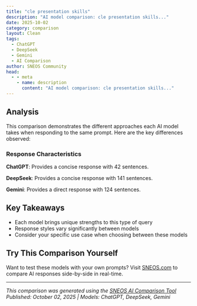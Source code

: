 ```yaml
---
title: "cle presentation skills"
description: "AI model comparison: cle presentation skills..."
date: 2025-10-02
category: comparison
layout: Clean
tags:
  - ChatGPT
  - DeepSeek
  - Gemini
  - AI Comparison
author: SNEOS Community
head:
  - - meta
    - name: description
      content: "AI model comparison: cle presentation skills..."
---
```


<ChatComparison
  title="cle presentation skills"
  prompt="cle presentation skills"
  :responses='{
    "ChatGPT": "Certainly! Here are some clear and effective presentation skills tips to help you deliver a great presentation:\n\n### 1. **Know Your Audience**\n- Understand who your audience is and what they expect.\n- Tailor your content and tone accordingly.\n\n### 2. **Organize Your Content**\n- Start with a strong opening to grab attention.\n- Clearly structure your presentation: Introduction, Body, Conclusion.\n- Use logical flow and transitions between points.\n\n### 3. **Keep it Simple and Clear**\n- Use simple language, avoid jargon.\n- Stick to key points to avoid overwhelming your audience.\n- Use bullet points or short sentences on slides.\n\n### 4. **Use Visual Aids Effectively**\n- Use slides, charts, and images to reinforce your message.\n- Avoid cluttered slides; keep them clean and readable.\n- Use fonts and colors that are easy on the eyes.\n\n### 5. **Practice Delivery**\n- Rehearse multiple times to build confidence.\n- Time your presentation to fit within the allotted time.\n- Practice in front of a friend or record yourself for feedback.\n\n### 6. **Engage Your Audience**\n- Ask questions or invite participation.\n- Use eye contact to connect with your audience.\n- Be enthusiastic and show passion for your topic.\n\n### 7. **Manage Nervousness**\n- Take deep breaths before starting.\n- Focus on your message rather than yourself.\n- Remember that the audience wants you to succeed.\n\n### 8. **Use Body Language**\n- Stand confidently with good posture.\n- Use hand gestures to emphasize points.\n- Avoid distracting movements.\n\n### 9. **Handle Questions Well**\n- Listen carefully to questions.\n- Answer clearly and concisely.\n- If you don\u2019t know the answer, say so honestly and offer to follow up.\n\n### 10. **Use Technology Confidently**\n- Test your equipment beforehand.\n- Have backups of your presentation.\n- Be prepared to present without slides if needed.\n\n---\n\nIf you\u0027d like, I can also help you prepare a presentation outline or create sample slides. Just let me know!",
    "DeepSeek": "Of course! Excellent presentation skills are a superpower. They allow you to inform, persuade, inspire, and lead effectively.\n\nHere is a comprehensive guide to elevating your presentation skills, broken down into three key phases: **Preparation, Delivery, and Practice.**\n\n---\n\n### Phase 1: Preparation \u0026 Content Creation (The Foundation)\n\nThis is the most critical phase. A well-prepared presentation almost delivers itself.\n\n**1. Know Your Audience:**\n*   **Who are they?** Experts, novices, managers, clients?\n*   **What do they already know?** Don\u0027t waste time on basic info or talk over their heads.\n*   **What do they *need* to know?** What is their key takeaway?\n*   **What\u0027s in it for them?** (WIIFT) Why should they care? Frame your message to answer this.\n\n**2. Define a Clear Objective:**\n*   Start with this sentence: \u0022**By the end of my presentation, my audience will...**\u0022\n    *   *\u0022...be able to use three new features of our software.\u0022*\n    *   *\u0022...agree to fund my project.\u0022*\n    *   *\u0022...understand the new company policy and its benefits.\u0022*\n*   Every part of your presentation should serve this single objective.\n\n**3. Craft a Compelling Narrative:**\n*   **Don\u0027t just present data; tell a story.** Humans are wired for stories.\n*   **Use a simple structure:**\n    *   **The Hook (Opening):** Start with a surprising statistic, a short story, a provocative question, or a powerful quote. Grab their attention in the first 60 seconds.\n    *   **The Journey (Body):** This is the meat of your presentation. Organize your key points logically (e.g., Problem -\u003E Solution, Past -\u003E Present -\u003E Future).\n    *   **The Destination (Closing):** Summarize your key points clearly. End with a strong call to action\u2014what you want the audience to *do* or *think* after your talk. **Never end with \u0022That\u0027s it...\u0022 or \u0022So, yeah...\u0022**\n\n**4. Design Simple, Powerful Slides:**\n*   **Less is more.** Use the \u0022**1-1-1 Rule**\u0022 as a guideline: One main idea per slide, one powerful image, one clear headline.\n*   **Visuals over text.** Use high-quality images, graphs, and charts. Avoid long paragraphs. Your slides are your visual aid, *not your script*.\n*   **Consistency is key.** Use the same font, color scheme, and layout throughout for a professional look.\n*   **Large, readable text.** If people in the back can\u0027t read it, the text is too small.\n\n---\n\n### Phase 2: Delivery \u0026 Presence (The Performance)\n\nThis is where you connect with your audience and bring your preparation to life.\n\n**1. Manage Your Nerves:**\n*   **It\u0027s normal!** Even pros get nervous. The goal is to manage it, not eliminate it.\n*   **Reframe the energy.** Tell yourself you\u0027re not nervous, you\u0027re \u0022excited.\u0022\n*   **Breathe.** Take slow, deep breaths before you start and during pauses.\n*   **Practice, practice, practice.** Familiarity breeds confidence.\n\n**2. Master Your Body Language:**\n*   **Posture:** Stand tall, with your shoulders back. It projects confidence.\n*   **Eye Contact:** Connect with individuals, not the wall or your slides. Hold eye contact for 3-5 seconds with different people across the room.\n*   **Gestures:** Use natural hand gestures to emphasize points. Avoid fidgeting, putting hands in pockets, or crossing your arms.\n*   **Movement:** Move with purpose. Don\u0027t pace nervously, but use the stage. A step forward can emphasize a key point.\n\n**3. Use Your Voice as a Tool:**\n*   **Volume:** Speak loudly enough to be heard clearly by everyone.\n*   **Pace:** Vary your speed. Slow down for important points. Use pauses for dramatic effect and to let key ideas sink in.\n*   **Tone:** Modulate your tone to show passion and avoid a boring monotone.\n*   **Avoid Fillers:** Minimize \u0022um,\u0022 \u0022ah,\u0022 \u0022like,\u0022 and \u0022you know.\u0022 A silent pause is far more powerful.\n\n**4. Engage with the Audience:**\n*   **Ask questions.** Rhetorical or direct. \u0022How many of you have experienced...?\u0022\n*   **Tell relatable stories.** Make it personal and human.\n*   **Use humor appropriately.** A light, relevant joke can break the ice.\n*   **Read the room.** Are people engaged? Confused? Adjust your energy and pace accordingly.\n\n---\n\n### Phase 3: Practice \u0026 Logistics (The Polish)\n\n**1. Rehearse, But Don\u0027t Memorize:**\n*   Know your key points and the flow of your story, but don\u0027t sound like a robot reading a script.\n*   **Practice out loud.** Practice standing up, using your slides and gestures.\n*   **Time yourself.** Ensure you are within your allotted time, leaving room for Q\u0026A.\n*   **Record yourself.** Watch the recording to catch filler words, awkward pauses, or distracting mannerisms.\n\n**2. Handle the Q\u0026A Session with Confidence:**\n*   **Prepare for likely questions.** Have a few backup slides for deep-dive topics.\n*   **Listen to the entire question** before answering.\n*   **Repeat the question** for the benefit of the whole audience.\n*   **If you don\u0027t know an answer, it\u0027s okay.** Say, \u0022That\u0027s a great question. I don\u0027t have that data with me, but I will find out and get back to you.\u0022 **Then, actually follow up.**\n\n**3. Master the Technology \u0026 Environment:**\n*   **Arrive early.** Test your equipment, microphone, clicker, and internet connection.\n*   **Have a backup.** Have your presentation saved on a USB drive and in the cloud (e.g., Google Drive, Dropbox).\n*   **Check the room setup.** Familiarize yourself with the space.\n\n---\n\n### Quick Checklist for Any Presentation:\n\n*   [ ] **Is my core message crystal clear?**\n*   [ ] **Do I have a strong opening and a powerful closing?**\n*   [ ] **Are my slides visual, not textual?**\n*   [ ] **Have I practiced out loud multiple times?**\n*   [ ] **Am I using confident body language and vocal variety?**\n*   [ ] **Am I prepared for questions?**\n\n**Final Pro-Tip:** **Be authentic.** The best presentations feel like a conversation. Let your own personality and passion for the topic shine through. People may forget your exact words, but they will remember how you made them feel.",
    "Gemini": "Okay, let\u0027s break down excellent presentation skills.  To give a \u0022CLE\u0022 presentation (Clear, Logical, Engaging), you need to focus on several key areas. Here\u0027s a detailed breakdown:\n\n**I.  Planning and Preparation (The Foundation)**\n\n*   **A. Define Your Purpose and Audience:**\n    *   **Purpose:** What do you want the audience to *know*, *feel*, and *do* after your presentation? (Knowledge/Attitude/Behavior).  Be crystal clear on your primary objective.  Is it to inform, persuade, inspire, entertain, or a combination?\n    *   **Audience:** Who are you talking to? What\u0027s their background, level of knowledge, interests, and potential biases? Tailor your language, examples, and level of detail to them. Conduct audience research if possible. What are their needs and pain points that your presentation can address?\n\n*   **B. Structure Your Content Logically:**\n    *   **Introduction (Grab Attention \u0026 Set the Stage):**\n        *   **Hook:**  Start with something compelling: a question, a statistic, a short story, a surprising fact, a visual.\n        *   **Credibility:** Briefly establish why you\u0027re qualified to speak on this topic.\n        *   **Relevance:**  Explain why the topic is important to the audience.\n        *   **Roadmap/Preview:**  Tell them what you\u0027re going to cover. This helps them follow your logic.  \u0022Today, I\u0027ll be discussing X, Y, and Z.  First, we\u0027ll look at X...\u0022\n    *   **Body (Develop Your Key Points):**\n        *   **Main Points:**  Focus on 3-5 key points.  More than that, and the audience will likely get lost.\n        *   **Supporting Evidence:**  Back up each point with facts, statistics, examples, anecdotes, case studies, visuals, expert opinions, and/or analogies. The more credible your supporting evidence, the more persuasive you\u0027ll be.\n        *   **Logical Flow:**  Use transitions to connect your points smoothly. Signal words and phrases like \u0022Therefore,\u0022 \u0022However,\u0022 \u0022In addition,\u0022 \u0022On the other hand,\u0022 and \u0022Let\u0027s move on to...\u0022 help the audience follow your train of thought. Consider using a storytelling approach to connect your points.\n    *   **Conclusion (Summarize \u0026 Call to Action):**\n        *   **Summary:**  Briefly recap your main points.\n        *   **Reinforce Key Message:**  Restate your main idea in a memorable way.\n        *   **Call to Action (CTA):**  What do you want the audience to *do* after your presentation?  Be specific.  Examples: \u0022Visit our website,\u0022 \u0022Sign up for a free trial,\u0022 \u0022Implement this strategy,\u0022 \u0022Contact me for more information.\u0022\n        *   **Concluding Thought:**  End with a powerful statement, a question to ponder, or a lasting image.\n\n*   **C. Create Visual Aids (Slides, Props, etc.):**\n    *   **Purpose:** Visuals should enhance, not distract from, your message.\n    *   **Simplicity:**  Less is more.  Use a clean, uncluttered design.\n    *   **Clarity:**  Use large, readable fonts (at least 24-28pt for headings, 18-20pt for body text).  Ensure good contrast between text and background.\n    *   **Visuals:**  Use high-quality images, charts, graphs, and videos that are relevant to your content.  Avoid clip art. Cite your sources.\n    *   **Consistency:**  Maintain a consistent design throughout your slides (fonts, colors, layout).\n    *   **Rule of Thumb:** Use the 6x6 rule: No more than 6 lines of text per slide, no more than 6 words per line.\n    *   **Avoid Reading Slides:** Slides are for visual support, not for you to read verbatim.  Use them as prompts.\n\n*   **D. Practice, Practice, Practice!**\n    *   **Rehearse Aloud:**  Practice your presentation multiple times, out loud, with your visual aids.\n    *   **Time Yourself:**  Ensure you stay within your allotted time.  Practice shortening or lengthening sections as needed.\n    *   **Record Yourself:**  Watch and listen to your recording to identify areas for improvement (pacing, filler words, body language).\n    *   **Practice with a Friend/Colleague:**  Get feedback on your content, delivery, and visual aids.\n    *   **Visualize Success:**  Imagine yourself delivering a confident and engaging presentation.\n\n**II. Delivery Skills (The Execution)**\n\n*   **A. Establish a Strong Presence:**\n    *   **Posture:**  Stand tall, with your shoulders back and your head up.\n    *   **Eye Contact:**  Connect with your audience by making eye contact with different individuals throughout the room. Don\u0027t just look at one person or one side of the room.\n    *   **Gestures:**  Use natural and purposeful hand gestures to emphasize your points. Avoid distracting habits like fidgeting or crossing your arms.\n    *   **Movement:**  Move around the stage purposefully, but avoid pacing back and forth.  Use movement to signal transitions between topics.\n    *   **Enthusiasm:**  Show your passion for the topic. Your energy will be contagious.\n\n*   **B. Communicate Clearly and Effectively:**\n    *   **Voice:**\n        *   **Volume:**  Speak loud enough for everyone to hear you, but avoid shouting.\n        *   **Pace:**  Speak at a moderate pace. Avoid speaking too quickly or too slowly.\n        *   **Articulation:**  Enunciate clearly so that your words are easily understood.\n        *   **Inflection:**  Vary your tone of voice to keep the audience engaged and to emphasize key points.  Avoid monotone delivery.\n        *   **Pauses:**  Use pauses strategically to create emphasis and allow the audience to process information.\n    *   **Language:**\n        *   **Clarity:** Use simple, clear language that your audience can understand. Avoid jargon or technical terms unless you are sure that your audience is familiar with them.\n        *   **Precision:**  Choose your words carefully to convey your meaning accurately.\n        *   **Conciseness:**  Get to the point quickly and avoid unnecessary details.\n        *   **Active Voice:**  Use active voice to make your writing more direct and engaging. (e.g., \u0022I presented the data\u0022 instead of \u0022The data was presented by me.\u0022)\n        *   **Avoid Filler Words:**  Minimize the use of \u0022um,\u0022 \u0022ah,\u0022 \u0022like,\u0022 and \u0022you know.\u0022  Pausing is better than filler words.\n\n*   **C. Engage Your Audience:**\n    *   **Rhetorical Questions:**  Ask questions to stimulate thought and make the audience feel involved.\n    *   **Polls and Surveys:**  Use audience response systems (e.g., Mentimeter, Poll Everywhere) to gather real-time feedback.\n    *   **Interactive Exercises:**  Include short activities or group discussions to break up the monotony and encourage participation.\n    *   **Stories and Anecdotes:**  Share personal stories or anecdotes to illustrate your points and make your presentation more relatable.\n    *   **Humor:**  Use humor appropriately to lighten the mood and make your presentation more memorable (but avoid offensive or inappropriate jokes).\n    *   **Eye Contact:**  Make eye contact with audience members throughout the presentation.\n\n*   **D. Handle Questions Effectively:**\n    *   **Listen Carefully:**  Pay attention to the question being asked.\n    *   **Repeat the Question:**  Repeat the question to ensure that everyone heard it and that you understood it correctly.\n    *   **Answer Clearly and Concisely:**  Provide a clear and concise answer to the question.\n    *   **Be Honest:**  If you don\u0027t know the answer, admit it and offer to find out the information later.\n    *   **Stay Calm and Respectful:**  Maintain a calm and respectful demeanor, even if you are asked a difficult or challenging question.\n\n**III. Dealing with Nerves**\n\n*   **Acknowledge and Accept:** It\u0027s normal to feel nervous.  Don\u0027t try to eliminate your nerves entirely; instead, learn to manage them.\n*   **Deep Breathing:** Practice deep breathing exercises to calm your nerves before and during the presentation.\n*   **Positive Self-Talk:**  Replace negative thoughts with positive affirmations.  Tell yourself that you are prepared and capable.\n*   **Focus on Your Audience:**  Shift your focus from your own anxiety to the needs of your audience.  Remember why you are giving the presentation and what you want them to gain from it.\n*   **Practice Relaxation Techniques:**  Use relaxation techniques such as meditation or progressive muscle relaxation.\n*   **Arrive Early:** Give yourself plenty of time to set up and get comfortable with the presentation environment.\n\n**IV.  Post-Presentation**\n\n*   **Seek Feedback:**  Ask for feedback from audience members, colleagues, or mentors.\n*   **Reflect on Your Performance:**  Take time to reflect on what went well and what could be improved.\n*   **Document Lessons Learned:**  Keep a record of your experiences and the lessons you learned from each presentation.\n\n**In summary, a CLE presentation requires:**\n\n*   **Clarity:** A clear message, well-defined purpose, and understandable language.\n*   **Logic:** A logical structure, strong supporting evidence, and smooth transitions.\n*   **Engagement:**  A captivating delivery, audience interaction, and memorable visuals.\n\nBy mastering these elements, you can deliver presentations that are informative, persuasive, and engaging, leaving a lasting impact on your audience. Good luck!\n"
  }'
  published-date="02:32"
/>

## Analysis

This comparison demonstrates the different approaches each AI model takes when responding to the same prompt. Here are the key differences observed:

### Response Characteristics

**ChatGPT**: Provides a concise response with 42 sentences. 

**DeepSeek**: Provides a concise response with 141 sentences. 

**Gemini**: Provides a direct response with 124 sentences. 

## Key Takeaways

- Each model brings unique strengths to this type of query
- Response styles vary significantly between models
- Consider your specific use case when choosing between these models

## Try This Comparison Yourself

Want to test these models with your own prompts? Visit [SNEOS.com](https://sneos.com) to compare AI responses side-by-side in real-time.

---

*This comparison was generated using the [SNEOS AI Comparison Tool](https://sneos.com)*
*Published: October 02, 2025 | Models: ChatGPT, DeepSeek, Gemini*

